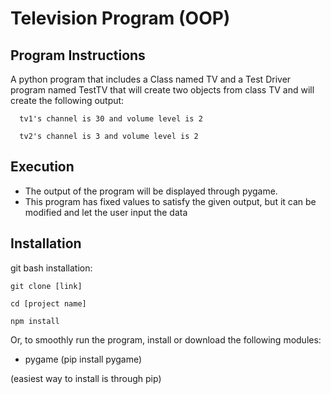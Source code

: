 # Television Program (OOP)

## Program Instructions
A python program that includes a Class named TV and a Test Driver program named TestTV that will create two objects from class TV and will create the following output:

      tv1's channel is 30 and volume level is 2
      
      tv2's channel is 3 and volume level is 2

## Execution
  * The output of the program will be displayed through pygame.
  * This program has fixed values to satisfy the given output, but it can be modified and let the user input the data

## Installation
git bash installation:

    git clone [link]

    cd [project name]

    npm install
Or, to smoothly run the program, install or download the following modules:

  * pygame (pip install pygame)

(easiest way to install is through pip)
